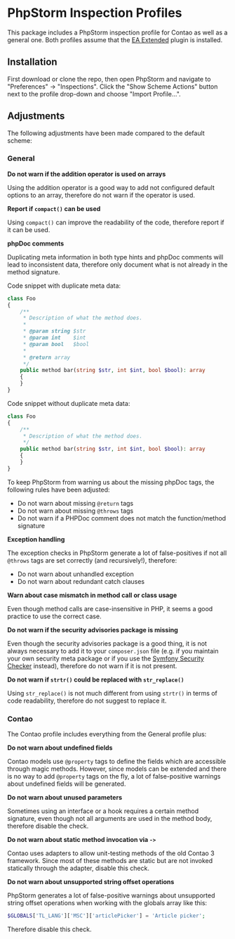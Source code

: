 # PhpStorm Inspection Profiles

This package includes a PhpStorm inspection profile for Contao as well as a
general one. Both profiles assume that the [EA Extended][1] plugin is
installed.

## Installation

First download or clone the repo, then open PhpStorm and navigate to
"Preferences" → "Inspections". Click the "Show Scheme Actions" button next to
the profile drop-down and choose "Import Profile…".

## Adjustments

The following adjustments have been made compared to the default scheme:

### General

**Do not warn if the addition operator is used on arrays**
 
Using the addition operator is a good way to add not configured default options
to an array, therefore do not warn if the operator is used.

**Report if `compact()` can be used**

Using `compact()` can improve the readability of the code, therefore report if
it can be used.

**phpDoc comments**

Duplicating meta information in both type hints and phpDoc comments will lead
to inconsistent data, therefore only document what is not already in the method
signature.

Code snippet with duplicate meta data:

```php
class Foo
{
    /**
     * Description of what the method does.
     * 
     * @param string $str
     * @param int    $int
     * @param bool   $bool
     *
     * @return array
     */
    public method bar(string $str, int $int, bool $bool): array
    {
    }
}
```

Code snippet without duplicate meta data:

```php
class Foo
{
    /**
     * Description of what the method does.
     */
    public method bar(string $str, int $int, bool $bool): array
    {
    }
}
```

To keep PhpStorm from warning us about the missing phpDoc tags, the following
rules have been adjusted:

 * Do not warn about missing `@return` tags
 * Do not warn about missing `@throws` tags
 * Do not warn if a PHPDoc comment does not match the function/method signature

**Exception handling**
 
The exception checks in PhpStorm generate a lot of false-positives if not all
`@throws` tags are set correctly (and recursively!), therefore:

 * Do not warn about unhandled exception
 * Do not warn about redundant catch clauses

**Warn about case mismatch in method call or class usage**

Even though method calls are case-insensitive in PHP, it seems a good practice
to use the correct case.

**Do not warn if the security advisories package is missing**

Even though the security advisories package is a good thing, it is not always
necessary to add it to your `composer.json` file (e.g. if you maintain your own
security meta package or if you use the [Symfony Security Checker][2] instead),
therefore do not warn if it is not present.

**Do not warn if `strtr()` could be replaced with `str_replace()`**

Using `str_replace()` is not much different from using `strtr()` in terms of
code readability, therefore do not suggest to replace it.

### Contao

The Contao profile includes everything from the General profile plus:

**Do not warn about undefined fields**

Contao models use `@property` tags to define the fields which are accessible
through magic methods. However, since models can be extended and there is no
way to add `@property` tags on the fly, a lot of false-positive warnings about
undefined fields will be generated. 

**Do not warn about unused parameters**

Sometimes using an interface or a hook requires a certain method signature,
even though not all arguments are used in the method body, therefore disable
the check.

**Do not warn about static method invocation via `->`**

Contao uses adapters to allow unit-testing methods of the old Contao 3
framework. Since most of these methods are static but are not invoked
statically through the adapter, disable this check.

**Do not warn about unsupported string offset operations**

PhpStorm generates a lot of false-positive warnings about unsupported string
offset operations when working with the globals array like this:

```php
$GLOBALS['TL_LANG']['MSC']['articlePicker'] = 'Article picker';
```

Therefore disable this check.

[1]: https://plugins.jetbrains.com/plugin/7622-php-inspections-ea-extended-
[2]: https://security.symfony.com
